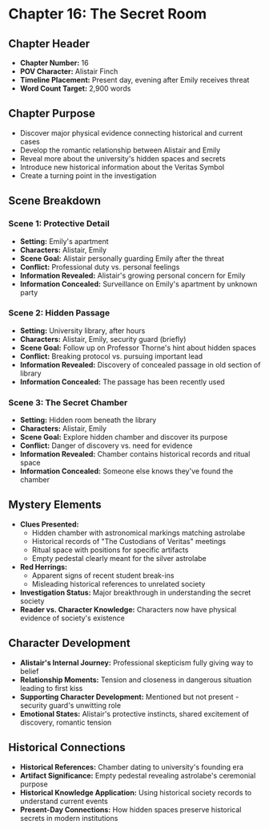 # Chapter 16: The Secret Room

## Chapter Header
- **Chapter Number:** 16
- **POV Character:** Alistair Finch
- **Timeline Placement:** Present day, evening after Emily receives threat
- **Word Count Target:** 2,900 words

## Chapter Purpose
- Discover major physical evidence connecting historical and current cases
- Develop the romantic relationship between Alistair and Emily
- Reveal more about the university's hidden spaces and secrets
- Introduce new historical information about the Veritas Symbol
- Create a turning point in the investigation

## Scene Breakdown

### Scene 1: Protective Detail
- **Setting:** Emily's apartment
- **Characters:** Alistair, Emily
- **Scene Goal:** Alistair personally guarding Emily after the threat
- **Conflict:** Professional duty vs. personal feelings
- **Information Revealed:** Alistair's growing personal concern for Emily
- **Information Concealed:** Surveillance on Emily's apartment by unknown party

### Scene 2: Hidden Passage
- **Setting:** University library, after hours
- **Characters:** Alistair, Emily, security guard (briefly)
- **Scene Goal:** Follow up on Professor Thorne's hint about hidden spaces
- **Conflict:** Breaking protocol vs. pursuing important lead
- **Information Revealed:** Discovery of concealed passage in old section of library
- **Information Concealed:** The passage has been recently used

### Scene 3: The Secret Chamber
- **Setting:** Hidden room beneath the library
- **Characters:** Alistair, Emily
- **Scene Goal:** Explore hidden chamber and discover its purpose
- **Conflict:** Danger of discovery vs. need for evidence
- **Information Revealed:** Chamber contains historical records and ritual space
- **Information Concealed:** Someone else knows they've found the chamber

## Mystery Elements
- **Clues Presented:**
  - Hidden chamber with astronomical markings matching astrolabe
  - Historical records of "The Custodians of Veritas" meetings
  - Ritual space with positions for specific artifacts
  - Empty pedestal clearly meant for the silver astrolabe
- **Red Herrings:**
  - Apparent signs of recent student break-ins
  - Misleading historical references to unrelated society
- **Investigation Status:** Major breakthrough in understanding the secret society
- **Reader vs. Character Knowledge:** Characters now have physical evidence of society's existence

## Character Development
- **Alistair's Internal Journey:** Professional skepticism fully giving way to belief
- **Relationship Moments:** Tension and closeness in dangerous situation leading to first kiss
- **Supporting Character Development:** Mentioned but not present - security guard's unwitting role
- **Emotional States:** Alistair's protective instincts, shared excitement of discovery, romantic tension

## Historical Connections
- **Historical References:** Chamber dating to university's founding era
- **Artifact Significance:** Empty pedestal revealing astrolabe's ceremonial purpose
- **Historical Knowledge Application:** Using historical society records to understand current events
- **Present-Day Connections:** How hidden spaces preserve historical secrets in modern institutions
